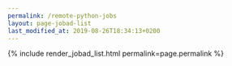 ```yaml
---
permalink: /remote-python-jobs
layout: page-jobad-list
last_modified_at: 2019-08-26T18:34:13+0200
---
```

{% include render_jobad_list.html permalink=page.permalink %}
